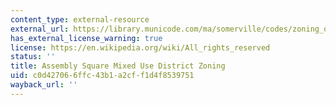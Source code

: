 ```yaml
---
content_type: external-resource
external_url: https://library.municode.com/ma/somerville/codes/zoning_ordinances?nodeId=Chapter%207%20-%20Special%20Districts
has_external_license_warning: true
license: https://en.wikipedia.org/wiki/All_rights_reserved
status: ''
title: Assembly Square Mixed Use District Zoning
uid: c0d42706-6ffc-43b1-a2cf-f1d4f8539751
wayback_url: ''
---
```

